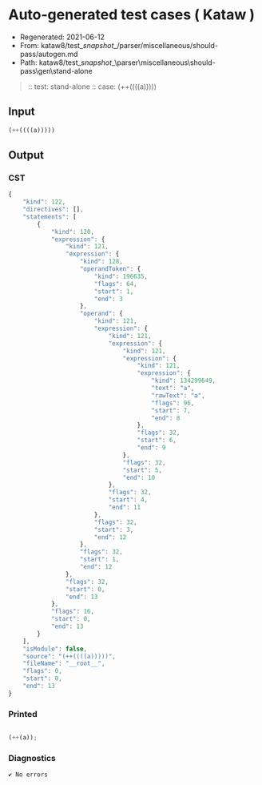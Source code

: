 # Auto-generated test cases ( Kataw )
- Regenerated: 2021-06-12
- From: kataw8/test\__snapshot__/parser/miscellaneous/should-pass/autogen.md
- Path: kataw8/test\__snapshot__\parser\miscellaneous\should-pass\gen\stand-alone
> :: test: stand-alone
> :: case: (++((((a)))))
## Input

`````js
(++((((a)))))
`````
## Output

### CST

```javascript
{
    "kind": 122,
    "directives": [],
    "statements": [
        {
            "kind": 120,
            "expression": {
                "kind": 121,
                "expression": {
                    "kind": 128,
                    "operandToken": {
                        "kind": 196635,
                        "flags": 64,
                        "start": 1,
                        "end": 3
                    },
                    "operand": {
                        "kind": 121,
                        "expression": {
                            "kind": 121,
                            "expression": {
                                "kind": 121,
                                "expression": {
                                    "kind": 121,
                                    "expression": {
                                        "kind": 134299649,
                                        "text": "a",
                                        "rawText": "a",
                                        "flags": 96,
                                        "start": 7,
                                        "end": 8
                                    },
                                    "flags": 32,
                                    "start": 6,
                                    "end": 9
                                },
                                "flags": 32,
                                "start": 5,
                                "end": 10
                            },
                            "flags": 32,
                            "start": 4,
                            "end": 11
                        },
                        "flags": 32,
                        "start": 3,
                        "end": 12
                    },
                    "flags": 32,
                    "start": 1,
                    "end": 12
                },
                "flags": 32,
                "start": 0,
                "end": 13
            },
            "flags": 16,
            "start": 0,
            "end": 13
        }
    ],
    "isModule": false,
    "source": "(++((((a)))))",
    "fileName": "__root__",
    "flags": 0,
    "start": 0,
    "end": 13
}
```

### Printed

```javascript

(++(a));
```

### Diagnostics

```javascript
✔ No errors
```

